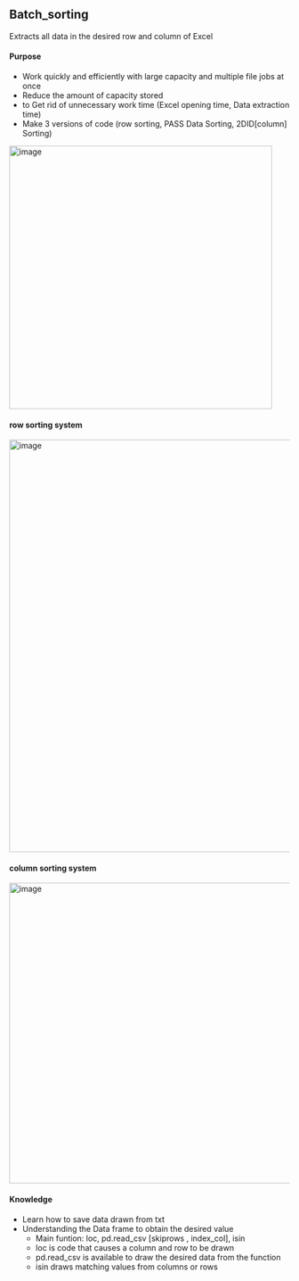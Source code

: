 
## Batch_sorting
Extracts all data in the desired row and column of Excel

#### Purpose
- Work quickly and efficiently with large capacity and multiple file jobs at once
- Reduce the amount of capacity stored
- to Get rid of unnecessary work time (Excel opening time, Data extraction time)
- Make 3 versions of code (row sorting, PASS Data Sorting, 2DID[column] Sorting)
<img width="472" alt="image" src="https://github.com/JeonHR/Batch_sorting/assets/140233882/f604a948-5353-46a4-93ea-d9ec07b611dd">

#### row sorting system
<img width="740" alt="image" src="https://github.com/JeonHR/Batch_sorting/assets/140233882/3d998192-a9bc-4181-af24-9aa3aa5af28f">

#### column sorting system
<img width="539" alt="image" src="https://github.com/JeonHR/Batch_sorting/assets/140233882/df113cc8-fdeb-40ce-a1e4-6c3b9897e98b">

#### Knowledge 
- Learn how to save data drawn from txt
- Understanding the Data frame to obtain the desired value
  - Main funtion: loc, pd.read_csv [skiprows , index_col], isin
  - loc is code that causes a column and row to be drawn
  - pd.read_csv is available to draw the desired data from the function
  - isin draws matching values from columns or rows

